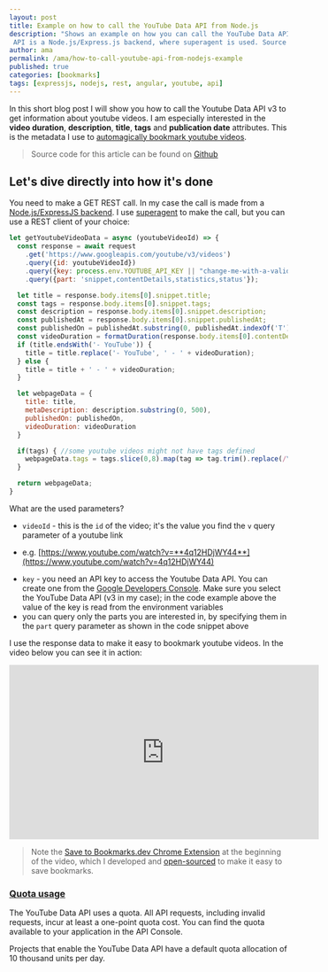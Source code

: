 ```yaml
---
layout: post
title: Example on how to call the YouTube Data API from Node.js
description: "Shows an example on how you can call the YouTube Data API to get video details. The client calling the
 API is a Node.js/Express.js backend, where superagent is used. Source code is available on Github."
author: ama
permalink: /ama/how-to-call-youtube-api-from-nodejs-example
published: true
categories: [bookmarks]
tags: [expressjs, nodejs, rest, angular, youtube, api]
---
```


In this short blog post I will show you how to call the Youtube Data API v3 to get information about youtube videos.
 I am especially interested in the **video duration**, **description**, **title**, **tags** and **publication date** attributes.
  This is the metadata I use to [automagically bookmark youtube videos](https://dev.to/ama/automagically-bookmarking-youtube-videos-for-developers-lpn).

> Source code for this article can be found on [Github](https://github.com/CodepediaOrg/bookmarks.dev)

<!--more-->

## Let's dive directly into how it's done

You need to make a GET REST call. In my case the call is made from a  [Node.js/ExpressJS backend](https://github.com/CodepediaOrg/bookmarks.dev).
 I use [superagent](https://visionmedia.github.io/superagent/) to make the call, but you can use a REST client of your
 choice:

```javascript
let getYoutubeVideoData = async (youtubeVideoId) => {
  const response = await request
    .get('https://www.googleapis.com/youtube/v3/videos')
    .query({id: youtubeVideoId})
    .query({key: process.env.YOUTUBE_API_KEY || "change-me-with-a-valid-youtube-key-if-you-need-me"}) //used only when saving youtube videos
    .query({part: 'snippet,contentDetails,statistics,status'});

  let title = response.body.items[0].snippet.title;
  const tags = response.body.items[0].snippet.tags;
  const description = response.body.items[0].snippet.description;
  const publishedAt = response.body.items[0].snippet.publishedAt;
  const publishedOn = publishedAt.substring(0, publishedAt.indexOf('T'));
  const videoDuration = formatDuration(response.body.items[0].contentDetails.duration);
  if (title.endsWith('- YouTube')) {
    title = title.replace('- YouTube', ' - ' + videoDuration);
  } else {
    title = title + ' - ' + videoDuration;
  }

  let webpageData = {
    title: title,
    metaDescription: description.substring(0, 500),
    publishedOn: publishedOn,
    videoDuration: videoDuration
  }

  if(tags) { //some youtube videos might not have tags defined
    webpageData.tags = tags.slice(0,8).map(tag => tag.trim().replace(/\s+/g, '-'));
  }

  return webpageData;
}
```

What are the used parameters?
* `videoId` - this is the `id` of the video; it's the value you find the `v` query parameter of a youtube link
 - e.g. [https://www.youtube.com/watch?v=**4q12HDjWY44**](https://www.youtube.com/watch?v=4q12HDjWY44)
* `key` - you need an API key to access the Youtube Data API. You can create one from the [Google Developers Console](https://console.developers.google.com/).
Make sure you select the YouTube Data API (v3 in my case); in the code example above the value of the key is read from the environment variables
* you can query only the parts you are interested in, by specifying them in the `part` query parameter as shown in the code snippet above

I use the response data to make it easy to bookmark youtube videos. In the video below you can see it in action:

<iframe width="560" height="315" src="https://www.youtube.com/embed/4q12HDjWY44" frameborder="0" allowfullscreen></iframe>

> Note the [Save to Bookmarks.dev Chrome Extension](https://chrome.google.com/webstore/detail/save-url-to-bookmarksdev/diofdblfhjbpgackifolmboaiccmebjb)
 at the beginning of the video, which I developed and [open-sourced](https://github.com/CodepediaOrg/bookmarks.dev-chrome-extension) to make it easy to save bookmarks.

### [Quota usage](https://developers.google.com/youtube/v3/getting-started#quota)
The YouTube Data API uses a quota. All API requests, including invalid requests, incur at least a one-point quota cost.
 You can find the quota available to your application in the API Console.

Projects that enable the YouTube Data API have a default quota allocation of 10 thousand units per day.

